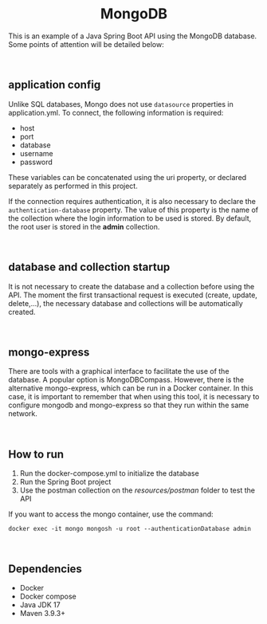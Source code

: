 <h1 align="center"><strong>MongoDB</strong></h1>

This is an example of a Java Spring Boot API using the MongoDB database. Some points of attention will be detailed below:

&nbsp;

## **application config**

Unlike SQL databases, Mongo does not use ``datasource`` properties in application.yml. To connect, the following information is required:

- host
- port
- database
- username
- password

These variables can be concatenated using the uri property, or declared separately as performed in this project.

If the connection requires authentication, it is also necessary to declare the ``authentication-database`` property. The value of this property is the name of the collection where the login information to be used is stored. By default, the root user is stored in the **admin** collection.

&nbsp;

## **database and collection startup**

It is not necessary to create the database and a collection before using the API. The moment the first transactional request is executed (create, update, delete,...), the necessary database and collections will be automatically created.

&nbsp;

## **mongo-express**

There are tools with a graphical interface to facilitate the use of the database. A popular option is MongoDBCompass. However, there is the alternative mongo-express, which can be run in a Docker container. In this case, it is important to remember that when using this tool, it is necessary to configure mongodb and mongo-express so that they run within the same network.

&nbsp;

## **How to run**

1. Run the docker-compose.yml to initialize the database
1. Run the Spring Boot project
1. Use the postman collection on the *resources/postman* folder to test the API

If you want to access the mongo container, use the command:

```
docker exec -it mongo mongosh -u root --authenticationDatabase admin
```

&nbsp;

## **Dependencies**

- Docker
- Docker compose
- Java JDK 17
- Maven 3.9.3+
